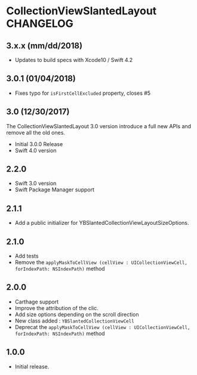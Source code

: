 # CollectionViewSlantedLayout CHANGELOG

## 3.x.x (mm/dd/2018)

* Updates to build specs with Xcode10 / Swift 4.2

## 3.0.1 (01/04/2018)

* Fixes typo for `isFirstCellExcluded` property, closes #5

## 3.0 (12/30/2017)
The CollectionViewSlantedLayout 3.0 version introduce a full new APIs and remove all the old ones.

* Initial 3.0.0 Release
* Swift 4.0 version

## 2.2.0
* Swift 3.0 version
* Swift Package Manager support

## 2.1.1
* Add a public initializer for YBSlantedCollectionViewLayoutSizeOptions.

## 2.1.0

* Add tests
* Remove the `applyMaskToCellView (cellView : UICollectionViewCell, forIndexPath: NSIndexPath)` method

## 2.0.0

* Carthage support
* Improve the attribution of the clic.
* Add size options depending on the scroll direction
* New class added : `YBSlantedCollectionViewCell`
* Deprecat the `applyMaskToCellView (cellView : UICollectionViewCell, forIndexPath: NSIndexPath)` method

## 1.0.0

* Initial release.
